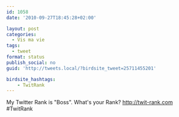 ```yaml
---
id: 1058
date: '2010-09-27T18:45:28+02:00'

layout: post
categories:
  - Vis ma vie
tags:
  - tweet
format: status
publish_social: no
guid: 'http://tweets.local/?birdsite_tweet=25711455201'

birdsite_hashtags:
    - TwitRank
---
```


My Twitter Rank is "Boss". What's your Rank? http://twit-rank.com #TwitRank